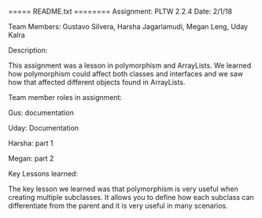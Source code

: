 ===== README.txt ========
Assignment: PLTW 2.2.4
Date: 2/1/18

Team Members: Gustavo Silvera, Harsha Jagarlamudi, Megan Leng, Uday Kalra

Description:

This assignment was a lesson in polymorphism and ArrayLists. We learned how polymorphism could affect both classes and interfaces and we saw how that affected different objects found in ArrayLists.

Team member roles in assignment: 

Gus: documentation

Uday: Documentation

Harsha: part 1

Megan: part 2

Key Lessons learned:

The key lesson we learned was that polymorphism is very useful when creating multiple subclasses. It allows you to define how each subclass can differentiate from the parent and it is very useful in many scenarios.

